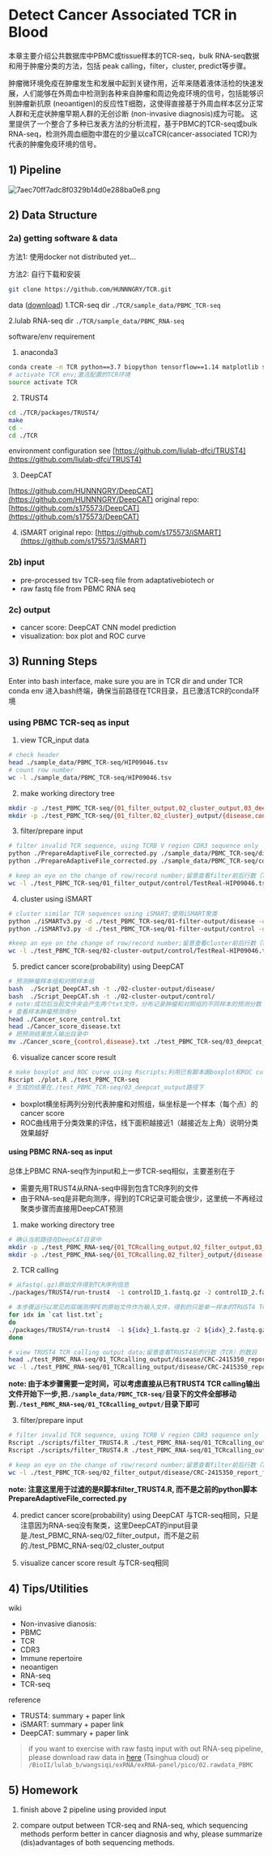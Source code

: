 # Detect Cancer Associated TCR in Blood

本章主要介绍公共数据库中PBMC或tissue样本的TCR-seq，bulk RNA-seq数据和用于肿瘤分类的方法，包括 peak calling，filter，cluster, predict等步骤。

肿瘤微环境免疫在肿瘤发生和发展中起到关键作用，近年来随着液体活检的快速发展，人们能够在外周血中检测到各种来自肿瘤和周边免疫环境的信号，包括能够识别肿瘤新抗原 (neoantigen)的反应性T细胞，这使得直接基于外周血样本区分正常人群和无症状肿瘤早期人群的无创诊断 (non-invasive diagnosis)成为可能。
这里提供了一个整合了多种已发表方法的分析流程，基于PBMC的TCR-seq或bulk RNA-seq，检测外周血细胞中潜在的少量以caTCR(cancer-associated TCR)为代表的肿瘤免疫环境的信号。


## 1) Pipeline
![7aec70ff7adc8f0329b14d0e288ba0e8.png](evernotecid://6BB70527-BB50-40E3-8023-A07526CA92F8/appyinxiangcom/28382199/ENResource/p33)

## 2) Data Structure
### 2a) getting software & data
方法1: 使用docker
not distributed yet...

方法2: 自行下载和安装
```bash
git clone https://github.com/HUNNNGRY/TCR.git 
```
data ([download](https://cloud.tsinghua.edu.cn/library/14156f8d-93f5-496d-8837-90a8e0d24e4e/shared_data/))
1.TCR-seq dir
```./TCR/sample_data/PBMC_TCR-seq```

2.lulab RNA-seq dir
```./TCR/sample_data/PBMC_RNA-seq ```

software/env requirement

1. anaconda3

```bash
conda create -n TCR python==3.7 biopython tensorflow==1.14 matplotlib scikit-learn -y
# activate TCR env;激活配置的TCR环境
source activate TCR
```

2. TRUST4

```bash
cd ./TCR/packages/TRUST4/
make
cd -
cd ./TCR
```
environment configuration see 
[https://github.com/liulab-dfci/TRUST4](https://github.com/liulab-dfci/TRUST4)

3. DeepCAT

[https://github.com/HUNNNGRY/DeepCAT](https://github.com/HUNNNGRY/DeepCAT)
original repo: [https://github.com/s175573/DeepCAT](https://github.com/s175573/DeepCAT)

4. iSMART
original repo: [https://github.com/s175573/iSMART](https://github.com/s175573/iSMART)

### 2b) input
* pre-processed tsv TCR-seq file from adaptativebiotech
or
* raw fastq file from PBMC RNA seq

### 2c) output
* cancer score: DeepCAT CNN model prediction
* visualization: box plot and ROC curve 

## 3) Running Steps
Enter into bash interface, make sure you are in TCR dir and under TCR conda env
进入bash终端，确保当前路径在TCR目录，且已激活TCR的conda环境
### using PBMC TCR-seq as input

1. view TCR_input data
```bash
# check header
head ./sample_data/PBMC_TCR-seq/HIP09046.tsv 
# count row number
wc -l ./sample_data/PBMC_TCR-seq/HIP09046.tsv
```

2. make working directory tree 
```bash
mkdir -p ./test_PBMC_TCR-seq/{01_filter_output,02_cluster_output,03_deepcat_output}
mkdir -p ./test_PBMC_TCR-seq/{01_filter,02_cluster}_output/{disease,control}
```

3. filter/prepare input  
```bash
# filter invalid TCR sequence, using TCRB V region CDR3 sequence only
python ./PrepareAdaptiveFile_corrected.py ./sample_data/PBMC_TCR-seq/disease   ./test_PBMC_TCR-seq/01_filter_output/disease
python ./PrepareAdaptiveFile_corrected.py ./sample_data/PBMC_TCR-seq/control   ./test_PBMC_TCR-seq/01_filter_output/control

# keep an eye on the change of row/record number;留意查看filter前后行数（TCR）的数目变化 
wc -l ./test_PBMC_TCR-seq/01_filter_output/control/TestReal-HIP09046.tsv
```

4. cluster using iSMART
```bash
# cluster similar TCR sequences using iSMART;使用iSMART聚类
python ./iSMARTv3.py -d ./test_PBMC_TCR-seq/01-filter-output/disease -o ./test_PBMC_TCR-seq/02-cluster-output/disease
python ./iSMARTv3.py -d ./test_PBMC_TCR-seq/01-filter-output/control -o ./test_PBMC_TCR-seq/02-cluster-output/control

#keep an eye on the change of row/record number;留意查看cluster前后行数（TCR）的数目变化 
wc -l ./test_PBMC_TCR-seq/02-cluster-output/control/TestReal-HIP09046.tsv_ClusteredCDR3s_7.5.txt
```

5. predict cancer score(probability) using DeepCAT
```bash
# 预测肿瘤样本组和对照样本组
bash  ./Script_DeepCAT.sh -t ./02-cluster-output/disease/ 
bash  ./Script_DeepCAT.sh -t ./02-cluster-output/control/
# note:成功后当前文件夹会产生两个txt文件，分布记录肿瘤和对照组的不同样本的预测分数
# 查看样本肿瘤预测得分
head ./Cancer_score_control.txt
head ./Cancer_score_disease.txt
# 把预测结果放入输出目录中
mv ./Cancer_score_{control,disease}.txt ./test_PBMC_TCR-seq/03_deepcat_output
```
6. visualize cancer score result
```bash
# make boxplot and ROC curve using Rscripts;利用已有脚本画boxplot和ROC curve
Rscript ./plot.R ./test_PBMC_TCR-seq
# 生成的结果在./test_PBMC_TCR-seq/03_deepcat_output路径下
```
* boxplot横坐标两列分别代表肿瘤和对照组，纵坐标是一个样本（每个点）的cancer score
* ROC曲线用于分类效果的评估，线下面积越接近1（越接近左上角）说明分类效果越好

#### using PBMC RNA-seq as input
总体上PBMC RNA-seq作为input和上一步TCR-seq相似，主要差别在于
* 需要先用TRUST4从RNA-seq中得到包含TCR序列的文件
* 由于RNA-seq是非靶向测序，得到的TCR记录可能会很少，这里统一不再经过聚类步骤而直接用DeepCAT预测

1. make working directory tree 
```bash
# 确认当前路径在DeepCAT目录中
mkdir -p ./test_PBMC_RNA-seq/{01_TCRcalling_output,02_filter_output,03_deepcat_output}
mkdir -p ./test_PBMC_RNA-seq/{01_TCRcalling,02_filter}_output/{disease,control}
```

2. TCR calling
```bash
# 从fastq(.gz)原始文件得到TCR序列信息
./packages/TRUST4/run-trust4  -1 controlID_1.fastq.gz -2 controlID_2.fastq.gz -f ./reference/TRUST4/hg38_bcrtcr.fa --ref ./reference/TRUST4/human_IMGT+C.fa -t 4 -o ./test_PBMC_RNA-seq/01_TCRcalling_output/control/controlID

# 本步骤运行以常见的双端测序PE的原始文件作为输入文件，得到的只是单一样本的TRUST4 TCR calling输出文件，对于其他样本可以用for loop循环执行,如：
for idx in `cat list.txt`;
do 
./packages/TRUST4/run-trust4  -1 ${idx}_1.fastq.gz -2 ${idx}_2.fastq.gz -f ./reference/TRUST4/hg38_bcrtcr.fa --ref ./reference/TRUST4/human_IMGT+C.fa -t 4 -o ./test_PBMC_RNA-seq/01_TCRcalling_output/${idx} ;
done

# view TRUST4 TCR calling output data;留意查看TRUST4后的行数（TCR）的数目
head ./test_PBMC_RNA-seq/01_TCRcalling_output/disease/CRC-2415350_report.tsv
wc -l ./test_PBMC_RNA-seq/01_TCRcalling_output/disease/CRC-2415350_report.tsv
```
**note: 由于本步骤需要一定时间，可以考虑直接从已有TRUST4 TCR calling输出文件开始下一步,把```./sample_data/PBMC_TCR-seq/```目录下的文件全部移动到```./test_PBMC_RNA-seq/01_TCRcalling_output/```目录下即可**

3. filter/prepare input  
```bash
# filter invalid TCR sequence, using TCRB V region CDR3 sequence only
Rscript ./scripts/filter_TRUST4.R ./test_PBMC_RNA-seq/01_TCRcalling_output/disease   ./test_PBMC_RNA-seq/02_filter_output/disease
Rscript ./scripts/filter_TRUST4.R ./test_PBMC_RNA-seq/01_TCRcalling_output/control   ./test_PBMC_RNA-seq/02_filter_output/control

# keep an eye on the change of row/record number;留意查看filter前后行数（TCR）的数目变化 
wc -l ./test_PBMC_TCR-seq/02_filter_output/disease/CRC-2415350_report_filter.tsv
```
**note: 注意这里用于过滤的是R脚本filter_TRUST4.R, 而不是之前的python脚本PrepareAdaptiveFile_corrected.py**

4. predict cancer score(probability) using DeepCAT
与TCR-seq相同，只是注意因为RNA-seq没有聚类，这里DeepCAT的input目录是./test_PBMC_RNA-seq/02_filter_output，而不是之前的./test_PBMC_RNA-seq/02_cluster_output

5. visualize cancer score result
与TCR-seq相同


## 4) Tips/Utilities
wiki
* Non-invasive dianosis:
* PBMC
* TCR
* CDR3
* Immune repertoire
* neoantigen
* RNA-seq
* TCR-seq

reference
* TRUST4: summary + paper link
* iSMART: summary + paper link
* DeepCAT: summary + paper link

> if you want to exercise with raw fastq input with out RNA-seq pipeline, please download raw data in [here](https://cloud.tsinghua.edu.cn/library/14156f8d-93f5-496d-8837-90a8e0d24e4e/shared_data/) (Tsinghua cloud)
or ```/BioII/lulab_b/wangsiqi/exRNA/exRNA-panel/pico/02.rawdata_PBMC```

## 5) Homework

1. finish above 2 pipeline using provided input

2. compare output between TCR-seq and RNA-seq, which sequencing methods perform better in cancer diagnosis and why, please summarize (dis)advantages of both sequencing methods.
